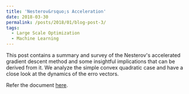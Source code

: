 ```yaml
---
title: 'Nesterov&rsquo;s Acceleration'
date: 2018-03-30
permalink: /posts/2018/01/blog-post-3/
tags:
  - Large Scale Optimization
  - Machine Learning
---
```


This post contains a summary and survey of the Nesterov's accelerated gradient descent method and some insightful implications that can be derived from it. We analyze the simple convex quadratic case and have a close look at the dynamics of the erro vectors.

Refer the document [here](\files\nesterov.pdf).